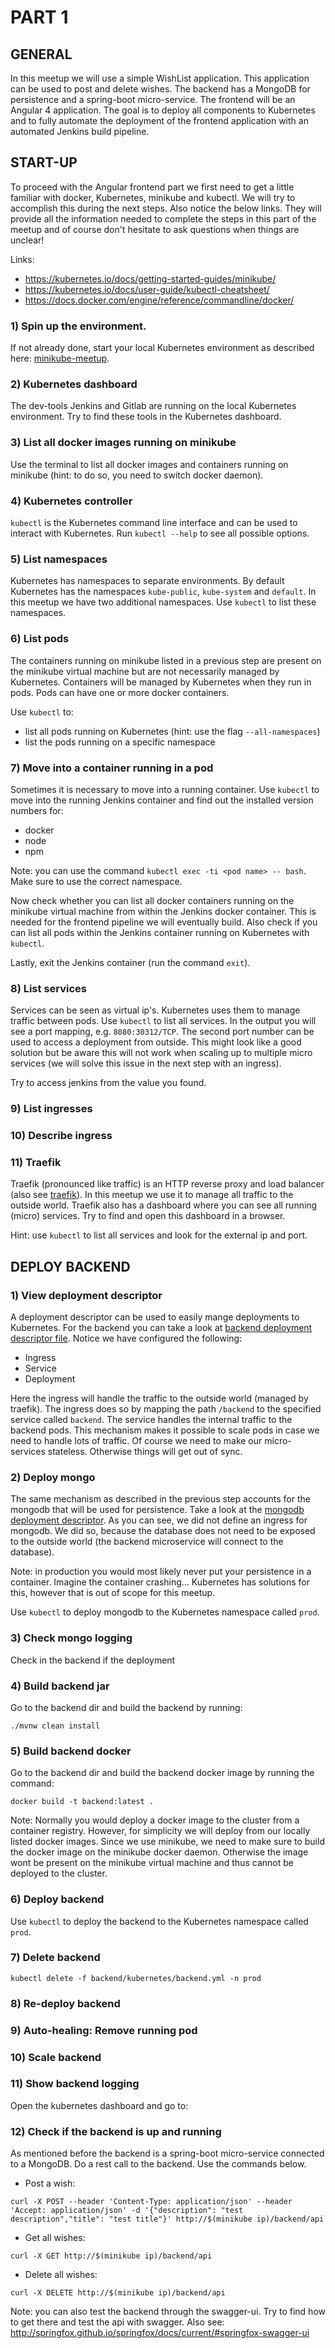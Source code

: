 PART 1
======

## GENERAL
In this meetup we will use a simple WishList application. This application can be used to post and delete wishes. The 
backend has a MongoDB for persistence and a spring-boot micro-service. The frontend will be an Angular 4 application.
The goal is to deploy all components to Kubernetes and to fully automate the deployment of the frontend application 
with an automated Jenkins build pipeline.

## START-UP 
To proceed with the Angular frontend part we first need to get a little familiar with docker, Kubernetes, minikube and 
kubectl. We will try to accomplish this during the next steps. Also notice the below links. They will provide all the 
information needed to complete the steps in this part of the meetup and of course don't hesitate to ask questions when 
things are unclear!

Links:
* https://kubernetes.io/docs/getting-started-guides/minikube/
* https://kubernetes.io/docs/user-guide/kubectl-cheatsheet/
* https://docs.docker.com/engine/reference/commandline/docker/

### 1) Spin up the environment.
If not already done, start your local Kubernetes environment as described here: 
[minikube-meetup](https://github.com/rubengeertsema/minikube-meetup).

### 2) Kubernetes dashboard
The dev-tools Jenkins and Gitlab are running on the local Kubernetes environment. Try to find these tools in the 
Kubernetes dashboard.

### 3) List all docker images running on minikube
Use the terminal to list all docker images and containers running on minikube (hint: to do so, you need to switch 
docker daemon).

### 4) Kubernetes controller
`kubectl` is the Kubernetes command line interface and can be used to interact with Kubernetes. Run `kubectl --help` to
see all possible options.

### 5) List namespaces
Kubernetes has namespaces to separate environments. By default Kubernetes has the namespaces `kube-public`, 
`kube-system` and `default`. In this meetup we have two additional namespaces. Use `kubectl` to list these namespaces.

### 6) List pods
The containers running on minikube listed in a previous step are present on the minikube virtual machine but are not 
necessarily managed by Kubernetes. Containers will be managed by Kubernetes when they run in pods. Pods can have one or 
more docker containers.

Use `kubectl` to: 
* list all pods running on Kubernetes (hint: use the flag `--all-namespaces`)
* list the pods running on a specific namespace

### 7) Move into a container running in a pod
Sometimes it is necessary to move into a running container. Use `kubectl` to move into the running Jenkins container and 
find out the installed version numbers for:

* docker
* node
* npm

Note: you can use the command `kubectl exec -ti <pod name> -- bash`. Make sure to use the correct namespace.

Now check whether you can list all docker containers running on the minikube virtual machine from within the Jenkins 
docker container. This is needed for the frontend pipeline we will eventually build. Also check if you can list all pods 
within the Jenkins container running on Kubernetes with `kubectl`.

Lastly, exit the Jenkins container (run the command `exit`).

### 8) List services
Services can be seen as virtual ip's. Kubernetes uses them to manage traffic between pods. Use `kubectl` to list all 
services. In the output you will see a port mapping, e.g. `8080:30312/TCP`. The second port number can be used to access 
a deployment from outside. This might look like a good solution but be aware this will not work when scaling up to 
multiple micro services (we will solve this issue in the next step with an ingress). 

Try to access jenkins from the value you found.
 

### 9) List ingresses

### 10) Describe ingress

### 11) Traefik
Traefik (pronounced like traffic) is an HTTP reverse proxy and load balancer (also see [traefik](https://traefik.io/)).
In this meetup we use it to manage all traffic to the outside world. Traefik also has a dashboard where you can see all
running (micro) services. Try to find and open this dashboard in a browser.

Hint: use `kubectl` to list all services and look for the external ip and port.

## DEPLOY BACKEND

### 1) View deployment descriptor
A deployment descriptor can be used to easily mange deployments to Kubernetes. For the backend you can take a look at
[backend deployment descriptor file](./backend/kubernetes/backend.yml). Notice we have configured the following:

* Ingress
* Service
* Deployment

Here the ingress will handle the traffic to the outside world (managed by traefik). The ingress does so by mapping the
path `/backend` to the specified service called `backend`. The service handles the internal traffic to the backend pods.
This mechanism makes it possible to scale pods in case we need to handle lots of traffic. Of course we need to make our 
micro-services stateless. Otherwise things will get out of sync. 

### 2) Deploy mongo
The same mechanism as described in the previous step accounts for the mongodb that will be used for persistence. Take a 
look at the [mongodb deployment descriptor](./mongo/kubernetes/mongo.yml). As you can see, we did not define an ingress 
for mongodb. We did so, because the database does not need to be exposed to the outside world (the backend microservice
will connect to the database).

Note: in production you would most likely never put your persistence in a container. Imagine the container crashing...
Kubernetes has solutions for this, however that is out of scope for this meetup.

Use `kubectl` to deploy mongodb to the Kubernetes namespace called `prod`.

### 3) Check mongo logging
Check in the backend if the deployment

### 4) Build backend jar
Go to the backend dir and build the backend by running:
```
./mvnw clean install
```

### 5) Build backend docker
Go to the backend dir and build the backend docker image by running the command:
```
docker build -t backend:latest .
```

Note: Normally you would deploy a docker image to the cluster from a container registry. However, for simplicity we will 
deploy from our locally listed docker images. Since we use minikube, we need to make sure to build the docker image on 
the minikube docker daemon. Otherwise the image wont be present on the minikube virtual machine and thus cannot be 
deployed to the cluster.

### 6) Deploy backend
Use `kubectl` to deploy the backend to the Kubernetes namespace called `prod`.

### 7) Delete backend
```
kubectl delete -f backend/kubernetes/backend.yml -n prod 
```

### 8) Re-deploy backend 


### 9) Auto-healing: Remove running pod 


### 10) Scale backend


### 11) Show backend logging
Open the kubernetes dashboard and go to:  

### 12) Check if the backend is up and running
As mentioned before the backend is a spring-boot micro-service connected to a MongoDB. Do a rest call to the backend. 
Use the commands below.
* Post a wish: 
```
curl -X POST --header 'Content-Type: application/json' --header 'Accept: application/json' -d '{"description": "test description","title": "test title"}' http://$(minikube ip)/backend/api
```
* Get all wishes: 
```
curl -X GET http://$(minikube ip)/backend/api
```
* Delete all wishes:
```
curl -X DELETE http://$(minikube ip)/backend/api
```
Note: you can also test the backend through the swagger-ui. Try to find how to get there and test the api with swagger.
Also see: http://springfox.github.io/springfox/docs/current/#springfox-swagger-ui